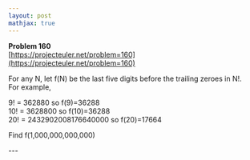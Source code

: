 ```yaml
---
layout: post
mathjax: true
---
```

**Problem 160**  
[https://projecteuler.net/problem=160](https://projecteuler.net/problem=160)

<p>For any N, let f(N) be the last five digits before the trailing zeroes in N!.<br />
For example,</p>
<p class="margin_left">9! = 362880 so f(9)=36288<br />
10! = 3628800 so f(10)=36288<br />
20! = 2432902008176640000 so f(20)=17664</p>
<p>Find f(1,000,000,000,000)</p>
---
